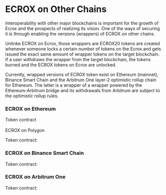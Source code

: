 # ECROX on Other Chains

Interoperability with other major blockchains is important for the growth of Ecrox and the prospects of realizing its vision. One of the ways of securing it is through enabling the versions (wrappers) of ECROX on other chains.

Unlinke ECROX on Ecrox, those wrappers are ECROX20 tokens are created whenever someone locks a certain number of tokens on the Ecrox and gets issued the exact same amount of wrapper tokens on the target blockchain. If a user withdraws the wrapper from the target blockchain, the tokens burned and the ECROX tokens on Ecrox are unlocked.

Currently, wrapped versions of ECROX token exist on Ethereum (mainnet), Binance Smart Chain and the Arbitrum One layer-2 optimistic rollup chain for Ethereum. The latter is a wrapper of a wrapper powered by the Ethereum-Arbitrum bridge and its withdrawals from Arbitrum are subject to the optimistic rollup rules.

### ECROX on Ethereum

Token contract\
\
ECROX on Polygon

Token contract:&#x20;

### ECROX on Binance Smart Chain

Token contract:&#x20;

### ECROX on Arbitrum One

Token contract:&#x20;
